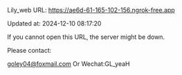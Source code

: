Lily_web URL: https://ae6d-61-165-102-156.ngrok-free.app

Updated at: 2024-12-10 08:17:20

If you cannot open this URL, the server might be down.

Please contact: 

goley04@foxmail.com Or Wechat:GL_yeaH